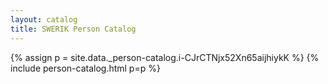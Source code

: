 ```yaml
---
layout: catalog
title: SWERIK Person Catalog
---
```

{% assign p = site.data._person-catalog.i-CJrCTNjx52Xn65aijhiykK %}
{% include person-catalog.html p=p %}

